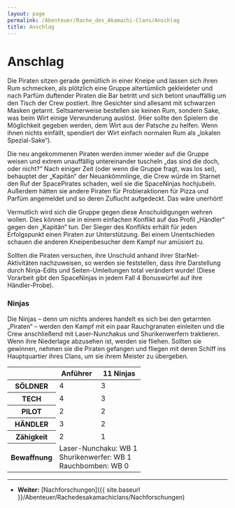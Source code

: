 ```yaml
---
layout: page
permalink: /Abenteuer/Rache_des_Akamachi-Clans/Anschlag
title: Anschlag
---
```


# Anschlag

Die Piraten sitzen gerade gemütlich in einer Kneipe und lassen sich ihren Rum schmecken, als plötzlich eine Gruppe altertümlich gekleideter und nach Parfüm duftender Piraten die Bar betritt und sich betont unauffällig um den Tisch der Crew postiert. Ihre Gesichter sind allesamt mit schwarzen Masken getarnt. Seltsamerweise bestellen sie keinen Rum, sondern Sake, was beim Wirt einige Verwunderung auslöst. (Hier sollte den Spielern die Möglichkeit gegeben werden, dem Wirt aus der Patsche zu helfen. Wenn ihnen nichts einfällt, spendiert der Wirt einfach normalen Rum als &bdquo;lokalen Spezial-Sake&ldquo;).

Die neu angekommenen Piraten werden immer wieder auf die Gruppe weisen und extrem unauffällig untereinander tuscheln &bdquo;das sind die doch, oder nicht?&ldquo; Nach einiger Zeit (oder wenn die Gruppe fragt, was los sei), behauptet der &bdquo;Kapitän&ldquo; der Neuankömmlinge, die Crew würde im Starnet den Ruf der SpacePirates schaden, weil sie die SpaceNinjas hochjubeln. Außerdem hätten sie andere Piraten für Probieraktionen für Pizza und Parfüm angemeldet und so deren Zuflucht aufgedeckt. Das wäre unerhört!

Vermutlich wird sich die Gruppe gegen diese Anschuldigungen wehren wollen. Dies können sie in einem einfachen Konflikt auf das Profil &bdquo;Händler&ldquo; gegen den &bdquo;Kapitän&ldquo; tun. Der Sieger des Konflikts erhält für jeden Erfolgspunkt einen Piraten zur Unterstützung. Bei einem Unentschieden schauen die anderen Kneipenbesucher dem Kampf nur amüsiert zu.

Sollten die Piraten versuchen, ihre Unschuld anhand ihrer StarNet-Aktivitäten nachzuweisen, so werden sie feststellen, dass ihre Darstellung durch Ninja-Edits und Seiten-Umleitungen total verändert wurde! (Diese Vorarbeit gibt den SpaceNinjas in jedem Fall 4 Bonuswürfel auf ihre Händler-Probe).

### Ninjas

Die Ninjas – denn um nichts anderes handelt es sich bei den getarnten &bdquo;Piraten&ldquo; – werden den Kampf mit ein paar Rauchgranaten einleiten und die Crew anschließend mit Laser-Nunchakus und Shurikenwerfern traktieren. Wenn ihre Niederlage abzusehen ist, werden sie fliehen. Sollten sie gewinnen, nehmen sie die Piraten gefangen und fliegen mit deren Schiff ins Hauptquartier ihres Clans, um sie ihrem Meister zu übergeben.

<table>
<thead>
<tr><th> </th><th>Anführer</th><th>11 Ninjas</th></tr>
</thead>
<tbody>
<tr><th>SÖLDNER</th><td>4</td><td>3</td></tr>
<tr><th>TECH</th><td>4</td><td>3</td></tr>
<tr><th>PILOT</th><td>2</td><td>2</td></tr>
<tr><th>HÄNDLER</th><td>3</td><td>2</td></tr>
<tr><th>Zähigkeit</th><td>2</td><td>1</td></tr>
<tr><th>Bewaffnung</th><td colspan="2" rowspan="1">Laser-Nunchaku: WB 1<br/>
Shurikenwerfer: WB 1<br/>
Rauchbomben: WB 0</td></tr>
</tbody>
</table>


***
- **Weiter:** [Nachforschungen]({{ site.baseurl }}/Abenteuer/Rachedesakamachiclans/Nachforschungen)

